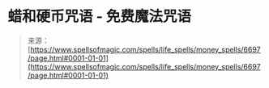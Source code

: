 <!--yml

分类：未分类

日期：2024年06月12日 18:41:27

-->

# 蜡和硬币咒语 - 免费魔法咒语

> 来源：[https://www.spellsofmagic.com/spells/life_spells/money_spells/6697/page.html#0001-01-01](https://www.spellsofmagic.com/spells/life_spells/money_spells/6697/page.html#0001-01-01)

